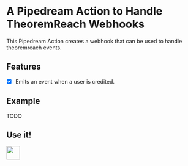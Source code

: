 # A Pipedream Action to Handle TheoremReach Webhooks

This Pipedream Action creates a webhook that can be used to handle theoremreach events.

## Features

- [x] Emits an event when a user is credited.

## Example

TODO

## Use it!

<a href="https://pipedream.com/sources?action=create&url=https%3A%2F%2Fraw.githubusercontent.com%2FPandapip1%2Ftheoremreach-pipedream%2Fmain%2Fsources%2Ftheoremreach.mjs"><img src="https://i.ibb.co/m0bBsSL/deploy-clean.png" height="35"></a>
